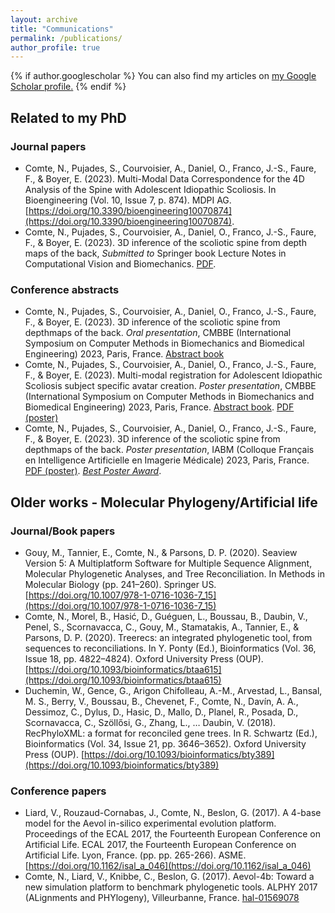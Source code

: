 ```yaml
---
layout: archive
title: "Communications"
permalink: /publications/
author_profile: true
---
```

{% if author.googlescholar %}
  You can also find my articles on <u><a href="{{author.googlescholar}}">my Google Scholar profile</a>.</u>
{% endif %}

<!---
{% include base_path %}

{% for post in site.publications reversed %}
  {% include archive-single.html %}
{% endfor %}
-->

## Related to my PhD
### Journal papers
* Comte, N., Pujades, S., Courvoisier, A., Daniel, O., Franco, J.-S., Faure, F., & Boyer, E. (2023). Multi-Modal Data Correspondence for the 4D Analysis of the Spine with Adolescent Idiopathic Scoliosis. In Bioengineering (Vol. 10, Issue 7, p. 874). MDPI AG. [https://doi.org/10.3390/bioengineering10070874](https://doi.org/10.3390/bioengineering10070874).
* Comte, N., Pujades, S., Courvoisier, A., Daniel, O., Franco, J.-S., Faure, F., & Boyer, E. (2023). 3D inference of the scoliotic spine from depth maps of the back, *Submitted to* Springer book Lecture Notes in Computational Vision and Biomechanics. [PDF](/files/submission_springer_book_3d_inference_spine_depthmaps.pdf).

### Conference abstracts
* Comte, N., Pujades, S., Courvoisier, A., Daniel, O., Franco, J.-S., Faure, F., & Boyer, E. (2023). 3D inference of the scoliotic spine from depthmaps of the back. *Oral presentation*, CMBBE (International Symposium on Computer Methods in Biomechanics and Biomedical Engineering) 2023, Paris, France. [Abstract book](http://www.cmbbe-symposium.com/2023/wp-content/uploads/sites/14/2023/04/CMBBE23_Abstract_book_orals_small.pdf)
* Comte, N., Pujades, S., Courvoisier, A., Daniel, O., Franco, J.-S., Faure, F., & Boyer, E. (2023). Multi-modal registration for Adolescent Idiopathic Scoliosis subject specific avatar creation. *Poster presentation*, CMBBE (International Symposium on Computer Methods in Biomechanics and Biomedical Engineering) 2023, Paris, France. [Abstract book](https://www.cmbbe-symposium.com/2023/wp-content/uploads/sites/14/2023/04/CMBBE23_Abstract_book_posters_small.pdf). [PDF (poster)](/files/posters/cmbbe2023_poster_compressed.pdf)
* Comte, N., Pujades, S., Courvoisier, A., Daniel, O., Franco, J.-S., Faure, F., & Boyer, E. (2023). 3D inference of the scoliotic spine from depthmaps of the back. *Poster presentation*, IABM (Colloque Français en Intelligence Artificielle en Imagerie Médicale) 2023, Paris, France. [PDF (poster)](/files/posters/iabm2023_poster_compressed.pdf). [*Best Poster Award*](https://iabm2023.sciencesconf.org/resource/page/id/12).


## Older works - Molecular Phylogeny/Artificial life
### Journal/Book papers
* Gouy, M., Tannier, E., Comte, N., & Parsons, D. P. (2020). Seaview Version 5: A Multiplatform Software for Multiple Sequence Alignment, Molecular Phylogenetic Analyses, and Tree Reconciliation. In Methods in Molecular Biology (pp. 241–260). Springer US. [https://doi.org/10.1007/978-1-0716-1036-7_15](https://doi.org/10.1007/978-1-0716-1036-7_15)
* Comte, N., Morel, B., Hasić, D., Guéguen, L., Boussau, B., Daubin, V., Penel, S., Scornavacca, C., Gouy, M., Stamatakis, A., Tannier, E., & Parsons, D. P. (2020). Treerecs: an integrated phylogenetic tool, from sequences to reconciliations. In Y. Ponty (Ed.), Bioinformatics (Vol. 36, Issue 18, pp. 4822–4824). Oxford University Press (OUP). [https://doi.org/10.1093/bioinformatics/btaa615](https://doi.org/10.1093/bioinformatics/btaa615)
* Duchemin, W., Gence, G., Arigon Chifolleau, A.-M., Arvestad, L., Bansal, M. S., Berry, V., Boussau, B., Chevenet, F., Comte, N., Davín, A. A., Dessimoz, C., Dylus, D., Hasic, D., Mallo, D., Planel, R., Posada, D., Scornavacca, C., Szöllősi, G., Zhang, L., … Daubin, V. (2018). RecPhyloXML: a format for reconciled gene trees. In R. Schwartz (Ed.), Bioinformatics (Vol. 34, Issue 21, pp. 3646–3652). Oxford University Press (OUP). [https://doi.org/10.1093/bioinformatics/bty389](https://doi.org/10.1093/bioinformatics/bty389)

### Conference papers
* Liard, V., Rouzaud-Cornabas, J., Comte, N., Beslon, G. (2017). A 4-base model for the Aevol in-silico experimental evolution platform. Proceedings of the ECAL 2017, the Fourteenth European Conference on Artificial Life. ECAL 2017, the Fourteenth European Conference on Artificial Life. Lyon, France. (pp. pp. 265-266). ASME. [https://doi.org/10.1162/isal_a_046](https://doi.org/10.1162/isal_a_046)
* Comte, N., Liard, V., Knibbe, C., Beslon, G. (2017). Aevol-4b: Toward a new simulation platform to benchmark phylogenetic tools. ALPHY 2017 (ALignments and PHYlogeny), Villeurbanne, France. [hal-01569078](https://hal.science/hal-01569078/document)

